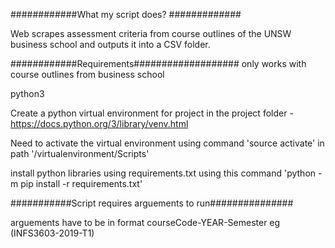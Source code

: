 ############What my script does? #############


Web scrapes assessment criteria from course outlines of the UNSW business school and outputs it into a CSV folder. 




############Requirements###################
only works with course outlines from business school 

python3

Create a python virtual environment for project in the project folder - https://docs.python.org/3/library/venv.html

Need to activate the virtual environment using command 'source activate' in path '/virtualenvironment/Scripts'

install python libraries using requirements.txt using this command 'python -m pip install -r requirements.txt'






###########Script requires arguements to run###############

arguements have to be in format courseCode-YEAR-Semester eg (INFS3603-2019-T1)
